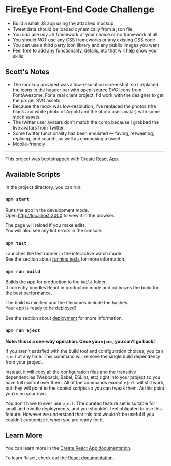 # FireEye Front-End Code Challenge

* Build a small JS app using the attached mockup
* Tweet data should be loaded dynamically from a json file
* You _can_ use _any_ JS framework of your choice or no framework at all
* You should _NOT_ use any CSS frameworks or any existing CSS code
* You can use a third party icon library and any public images you want
* Feel free to add any functionality, details, etc that will help show your skills

## Scott's Notes

* The mockup provided was a low-resolution screenshot, so I replaced the icons in the header bar with open-source SVG icons from FontAwesome. For a real client project, I'd work with the designer to get the proper SVG assets.
* Because the mock was low-resolution, I've replaced the photos (the black and white photo of Arnold and the photo user avatar) with some stock assets.
* The twitter user avatars don't match the comp because I grabbed the live avatars from Twitter.
* Some twitter functionality has been emulated — faving, retweeting, replying, and search, as well as composing a tweet.
* Mobile-friendly

---

This project was bootstrapped with [Create React App](https://github.com/facebook/create-react-app).

## Available Scripts

In the project directory, you can run:

### `npm start`

Runs the app in the development mode.<br>
Open [http://localhost:3000](http://localhost:3000) to view it in the browser.

The page will reload if you make edits.<br>
You will also see any lint errors in the console.

### `npm test`

Launches the test runner in the interactive watch mode.<br>
See the section about [running tests](https://facebook.github.io/create-react-app/docs/running-tests) for more information.

### `npm run build`

Builds the app for production to the `build` folder.<br>
It correctly bundles React in production mode and optimizes the build for the best performance.

The build is minified and the filenames include the hashes.<br>
Your app is ready to be deployed!

See the section about [deployment](https://facebook.github.io/create-react-app/docs/deployment) for more information.

### `npm run eject`

**Note: this is a one-way operation. Once you `eject`, you can’t go back!**

If you aren’t satisfied with the build tool and configuration choices, you can `eject` at any time. This command will remove the single build dependency from your project.

Instead, it will copy all the configuration files and the transitive dependencies (Webpack, Babel, ESLint, etc) right into your project so you have full control over them. All of the commands except `eject` will still work, but they will point to the copied scripts so you can tweak them. At this point you’re on your own.

You don’t have to ever use `eject`. The curated feature set is suitable for small and middle deployments, and you shouldn’t feel obligated to use this feature. However we understand that this tool wouldn’t be useful if you couldn’t customize it when you are ready for it.

## Learn More

You can learn more in the [Create React App documentation](https://facebook.github.io/create-react-app/docs/getting-started).

To learn React, check out the [React documentation](https://reactjs.org/).
